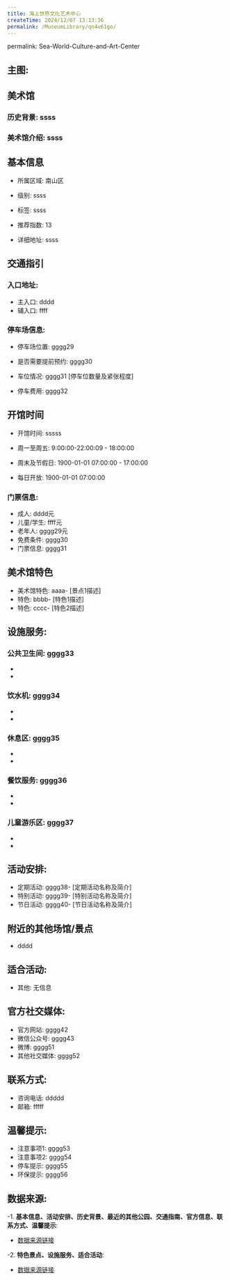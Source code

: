 ```yaml
---
title: 海上世界文化艺术中心
createTime: 2024/12/07 13:13:36
permalink: /MuseumLibrary/qn4u61go/
---
```

permalink: Sea-World-Culture-and-Art-Center
## 主图:
<ImageCard
image="https://www.szartm.com/open/images/gkbg.png"
title= "海上世界文化艺术中心"
description= "ssss"
date="2024/12/07"
href="/"
author="sunshang-hl"
/>
## 美术馆
### 历史背景: ssss
### 美术馆介绍: ssss
## 基本信息

- 所属区域: 南山区

- 级别: ssss

- 标签: ssss

- 推荐指数: 13

- 详细地址: ssss

## 交通指引

### 入口地址:
- 主入口: dddd
- 辅入口: ffff
### 停车场信息:
- 停车场位置: gggg29

- 是否需要提前预约: gggg30

- 车位情况: gggg31 [停车位数量及紧张程度]

- 停车费用: gggg32

## 开馆时间
- 开馆时间: sssss

- 周一至周五: 9:00:00-22:00:09 - 18:00:00
- 周末及节假日: 1900-01-01 07:00:00 - 17:00:00
- 每日开放: 1900-01-01 07:00:00

### 门票信息:
- 成人: dddd元
- 儿童/学生: ffff元
- 老年人: gggg29元
- 免费条件: gggg30
- 门票信息: gggg31
## 美术馆特色
- 美术馆特色: aaaa- [景点1描述]
- 特色: bbbb- [特色1描述]
- 特色: cccc- [特色2描述]
## 设施服务:
### 公共卫生间: gggg33
- 
- 
### 饮水机: gggg34
- 
- 
### 休息区: gggg35
- 
- 
### 餐饮服务: gggg36
- 
- 
### 儿童游乐区: gggg37
- 
- 
## 活动安排:
- 定期活动: gggg38- [定期活动名称及简介]
- 特别活动: gggg39- [特别活动名称及简介]
- 节日活动: gggg40- [节日活动名称及简介]
## 附近的其他场馆/景点
- dddd

## 适合活动:
- 其他: 无信息

## 官方社交媒体:
- 官方网站: gggg42
- 微信公众号: gggg43
- 微博: gggg51
- 其他社交媒体: gggg52

## 联系方式:
- 咨询电话: ddddd 
- 邮箱: fffff

## 温馨提示:
- 注意事项1: gggg53
- 注意事项2: gggg54
- 停车提示: gggg55
- 环保提示: gggg56

## 数据来源:
-1. **基本信息、活动安排、历史背景、最近的其他公园、交通指南、官方信息、联系方式、温馨提示**:
- [数据来源链接](http://wtl.sz.gov.cn/ggfw/whl/msgylb/index.html)

-2. **特色景点、设施服务、适合活动**:
- [数据来源链接](http://wtl.sz.gov.cn/ggfw/whl/msgylb/index.html)

